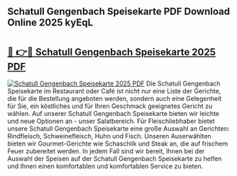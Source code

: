 ## Schatull Gengenbach Speisekarte PDF Download Online 2025 kyEqL

# <h2><a href="http://gcd5jz.nevu.top/?p=Schatull+Gengenbach+Speisekarte">🔗 👉🔴 Schatull Gengenbach Speisekarte 2025 PDF</a></h2>

[![Schatull Gengenbach Speisekarte 2025 PDF](https://i.imgur.com/dBaPXMq.png)](http://gcd5jz.nevu.top/?p=Schatull+Gengenbach+Speisekarte)
Die Schatull Gengenbach Speisekarte im Restaurant oder Café ist nicht nur eine Liste der Gerichte, die für die Bestellung angeboten werden, sondern auch eine Gelegenheit für Sie, ein köstliches und für Ihren Geschmack geeignetes Gericht zu wählen. Auf unserer Schatull Gengenbach Speisekarte bieten wir leichte und neue Optionen an - unser Salatbereich. Für Fleischliebhaber bietet unsere Schatull Gengenbach Speisekarte eine große Auswahl an Gerichten: Rindfleisch, Schweinefleisch, Huhn und Fisch. Unseren Auserwählten bieten wir Gourmet-Gerichte wie Schaschlik und Steak an, die auf frischem Feuer zubereitet werden. In jedem Fall sind wir bereit, Ihnen bei der Auswahl der Speisen auf der Schatull Gengenbach Speisekarte zu helfen und Ihnen einen komfortablen und komfortablen Service zu bieten.
